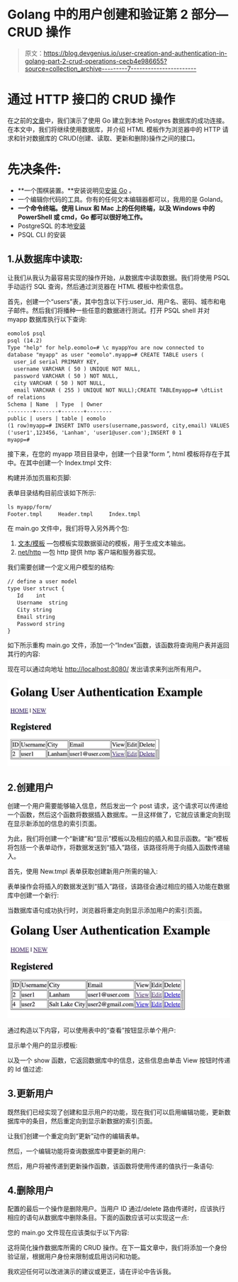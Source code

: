 # Golang 中的用户创建和验证第 2 部分— CRUD 操作

> 原文：<https://blog.devgenius.io/user-creation-and-authentication-in-golang-part-2-crud-operations-cecb4e986655?source=collection_archive---------7----------------------->

# 通过 HTTP 接口的 CRUD 操作

在之前的[文章](https://medium.com/@elijahomolo/user-creation-and-authentication-in-golang-part-1-f6b6cc08d9fe)中，我们演示了使用 Go 建立到本地 Postgres 数据库的成功连接。在本文中，我们将继续使用数据库，并介绍 HTML 模板作为浏览器中的 HTTP 请求和针对数据库的 CRUD(创建、读取、更新和删除)操作之间的接口。

# 先决条件:

*   **一个围棋装置。**安装说明见[安装 Go](https://go.dev/doc/install) 。
*   一个编辑你代码的工具。你有的任何文本编辑器都可以，我用的是 Goland。
*   **一个命令终端。使用 Linux 和 Mac 上的任何终端，以及 Windows 中的 PowerShell 或 cmd，Go 都可以很好地工作。**
*   PostgreSQL 的本地[安装](https://www.postgresql.org/download/)
*   PSQL CLI 的安装

## 1.从数据库中读取:

让我们从我认为最容易实现的操作开始，从数据库中读取数据。我们将使用 PSQL 手动运行 SQL 查询，然后通过浏览器在 HTML 模板中检索信息。

首先，创建一个“users”表，其中包含以下行:user_id、用户名、密码、城市和电子邮件。然后我们将播种一些任意的数据进行测试。打开 PSQL shell 并对 myapp 数据库执行以下查询:

```
eomolo$ psql
psql (14.2)
Type "help" for help.eomolo=# \c myappYou are now connected to database "myapp" as user "eomolo".myapp=# CREATE TABLE users (
  user_id serial PRIMARY KEY,
  username VARCHAR ( 50 ) UNIQUE NOT NULL,
  password VARCHAR ( 50 ) NOT NULL,
  city VARCHAR ( 50 ) NOT NULL,
  email VARCHAR ( 255 ) UNIQUE NOT NULL);CREATE TABLEmyapp=# \dtList of relations
Schema | Name  | Type  | Owner
--------+-------+-------+--------
public | users | table | eomolo
(1 row)myapp=# INSERT INTO users(username,password, city,email) VALUES ('user1',123456, 'Lanham', 'user1@user.com');INSERT 0 1
myapp=#
```

接下来，在您的 myapp 项目目录中，创建一个目录“form ”, html 模板将存在于其中。在其中创建一个 Index.tmpl 文件:

构建并添加页眉和页脚:

表单目录结构目前应该如下所示:

```
ls myapp/form/
Footer.tmpl     Header.tmpl     Index.tmpl 
```

在 main.go 文件中，我们将导入另外两个包:

1.  [文本/模板](https://pkg.go.dev/text/template) —包模板实现数据驱动的模板，用于生成文本输出。
2.  [net/http](https://pkg.go.dev/net/http) —包 http 提供 http 客户端和服务器实现。

我们需要创建一个定义用户模型的结构:

```
// define a user model
type User struct {
   Id    int
   Username  string
   City string
   Email string
   Password string
}
```

如下所示重构 main.go 文件，添加一个“Index”函数，该函数将查询用户表并返回其行的内容:

现在可以通过向地址 [http://localhost:8080/](http://localhost:8080/) 发出请求来列出所有用户。

![](img/36b32acf6637cf02c2578e309f64b5b7.png)

## 2.创建用户

创建一个用户需要能够输入信息，然后发出一个 post 请求，这个请求可以传递给一个函数，然后这个函数将数据插入数据库。一旦这样做了，它就应该重定向到现在显示新添加的信息的索引页面。

为此，我们将创建一个“新建”和“显示”模板以及相应的插入和显示函数。“新”模板将包括一个表单动作，将数据发送到“插入”路径，该路径将用于向插入函数传递输入。

首先，使用 New.tmpl 表单获取创建新用户所需的输入:

表单操作会将插入的数据发送到“插入”路径，该路径会通过相应的插入功能在数据库中创建一个新行:

当数据库语句成功执行时，浏览器将重定向到显示添加用户的索引页面。

![](img/e632f0d2d18a015f77ec5d6883f603db.png)

通过构造以下内容，可以使用表中的“查看”按钮显示单个用户:

显示单个用户的显示模板:

以及一个 show 函数，它返回数据库中的信息，这些信息由单击 View 按钮时传递的 Id 值过滤:

## 3.更新用户

既然我们已经实现了创建和显示用户的功能，现在我们可以启用编辑功能，更新数据库中的条目，然后重定向到显示新数据的索引页面。

让我们创建一个重定向到“更新”动作的编辑表单。

然后，一个编辑功能将查询数据库中要更新的用户:

然后，用户将被传递到更新操作函数，该函数将使用传递的值执行一条语句:

## 4.删除用户

配置的最后一个操作是删除用户。当用户 ID 通过/delete 路由传递时，应该执行相应的语句从数据库中删除条目。下面的函数应该可以实现这一点:

您的 main.go 文件现在应该类似于以下内容:

这将简化操作数据库所需的 CRUD 操作。在下一篇文章中，我们将添加一个身份验证层，根据用户身份来限制或启用访问和功能。

我欢迎任何可以改进演示的建议或更正，请在评论中告诉我。